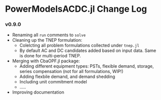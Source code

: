 PowerModelsACDC.jl Change Log
=============================



### v0.9.0
- Renaming all `run` comments to `solve`
- Cleaning up the TNEP formulation:
    -  Colelcting all problem formulations collected under `tnep.jl`
    -  By default AC and DC candidates added based on input data. Same is done for multi-period TNEP. 
- Merging with CbaOPF.jl package:
    - Adding different equipment types: PSTs, flexible demand, storage, series compensation (not for all formulations, WIP!)
    - Adding flexbile demand, and demand shedding
    - Including unit commitment model
    - .....
- Improving documentation